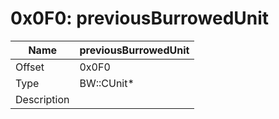 # 0x0F0: previousBurrowedUnit

| Name | previousBurrowedUnit |
| ----| ------------ |
| Offset | 0x0F0 |
| Type | BW::CUnit* |
| Description |  |<br>

